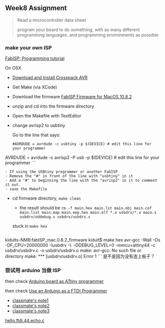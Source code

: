 ## Week8 Assignment

> Read a microcontroller data sheet
>
> program your board to do something, with as many different programming languages. 
>      and programming environments as possible

### make your own ISP
[FabISP: Programming tutorial](http://archive.fabacademy.org/archives/2016/doc/programming_FabISP.html)

On OSX 

- [Download and Install Crosspack AVR](http://www.obdev.at/products/crosspack/index.html)
- Get Make (via XCode)
- Download the firmware [FabISP Firmware for MacOS 10.8.2](http://www.as220.org/fabacademy/downloads/fabISP_mac.0.8.2_firmware.zip)
- unzip and cd into the firmware directory
- Open the Makefile with TextEditor
- change avrisp2 to usbtiny

	Go to the line that says: 

	```
	#AVRDUDE = avrdude -c usbtiny -p $(DEVICE) # edit this line for your programmer
AVRDUDE = avrdude -c avrisp2 -P usb -p $(DEVICE) # edit this line for your programmer
	```

	- If using the USBtiny programmer or another FabISP
	- Remove the "#" in front of the line with "usbtiny" in it
	- Add a "#" to beginning the line with the "avrisp2" in it to comment it out.
	- save the Makefile
- cd firmware directory, ``make clean``
	+ the result should be
	``rm -f main.hex main.lst main.obj main.cof main.list main.map main.eep.hex main.elf *.o usbdrv/*.o main.s usbdrv/oddebug.s usbdrv/usbdrv.s``
	
	stuck in ``make hex``
	
	```
kidults-NMB:fabISP_mac.0.8.2_firmware kidult$ make hex
avr-gcc -Wall -Os -DF_CPU=20000000	 -Iusbdrv -I. -DDEBUG_LEVEL=0 -mmcu=attiny44 -c usbdrv/usbdrv.c -o usbdrv/usbdrv.o
make: avr-gcc: No such file or directory
make: *** [usbdrv/usbdrv.o] Error 1
	```
是不是因为没有连上板子？

### 尝试用 arduino 当做 ISP
then check [Arduino board as ATtiny programmer](http://highlowtech.org/?p=1706)

then check [Use an Arduino as a FTDI Programmer](http://www.instructables.com/id/Arduino-Examples-2-Use-an-Arduino-as-a-FTDI-Progr/)


- [classmate's note1](http://fabacademy.org/archives/2015/eu/students/koch.juliette/week7.html)
- [classmate's note2](http://fabacademy.org/archives/2015/eu/students/aloy_ciller.mariona/p/module-seven.html)
- [classmate's note3](http://fabacademy.org/archives/2015/eu/students/escario_mendez.alejandro/embedded_programming.html)


[hello.ftdi.44.echo.c](http://academy.cba.mit.edu/classes/embedded_programming/hello.ftdi.44.echo.c)